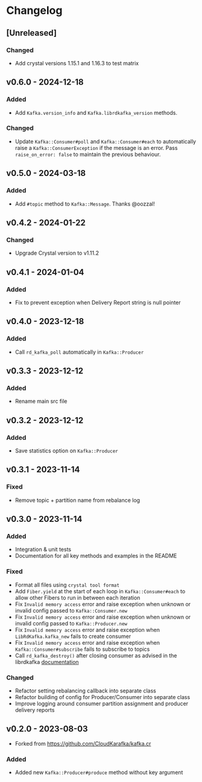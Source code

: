 # Changelog

## [Unreleased]
### Changed
- Add crystal versions 1.15.1 and 1.16.3 to test matrix

## v0.6.0 - 2024-12-18
### Added
- Add `Kafka.version_info` and `Kafka.librdkafka_version` methods.

### Changed
- Update `Kafka::Consumer#poll` and `Kafka::Consumer#each` to automatically raise a `Kafka::ConsumerException` if the
  message is an error. Pass `raise_on_error: false` to maintain the previous behaviour.

## v0.5.0 - 2024-03-18
### Added
- Add `#topic` method to `Kafka::Message`. Thanks @oozzal!

## v0.4.2 - 2024-01-22
### Changed
- Upgrade Crystal version to v1.11.2

## v0.4.1 - 2024-01-04
### Added
- Fix to prevent exception when Delivery Report string is null pointer

## v0.4.0 - 2023-12-18
### Added
- Call `rd_kafka_poll` automatically in `Kafka::Producer`

## v0.3.3 - 2023-12-12
### Added
- Rename main src file

## v0.3.2 - 2023-12-12
### Added
- Save statistics option on `Kafka::Producer`

## v0.3.1 - 2023-11-14
### Fixed
- Remove topic + partition name from rebalance log

## v0.3.0 - 2023-11-14
### Added
- Integration & unit tests
- Documentation for all key methods and examples in the README

### Fixed
- Format all files using `crystal tool format`
- Add `Fiber.yield` at the start of each loop in `Kafka::Consumer#each` to allow other Fibers to run in between each iteration
- Fix `Invalid memory access` error and raise exception when unknown or invalid config passed to `Kafka::Consumer.new`
- Fix `Invalid memory access` error and raise exception when unknown or invalid config passed to `Kafka::Producer.new`
- Fix `Invalid memory access` error and raise exception when `LibRdKafka.kafka_new` fails to create consumer
- Fix `Invalid memory access` error and raise exception when `Kafka::Consumer#subscribe` fails to subscribe to topics
- Call `rd_kafka_destroy()` after closing consumer as advised in the librdkafka [documentation](https://github.com/confluentinc/librdkafka/blob/master/src/rdkafka.h#L4219-L4220)

### Changed
- Refactor setting rebalancing callback into separate class
- Refactor building of config for Producer/Consumer into separate class
- Improve logging around consumer partition assignment and producer delivery reports

## v0.2.0 - 2023-08-03
- Forked from https://github.com/CloudKarafka/kafka.cr

### Added
- Added new `Kafka::Producer#produce` method without key argument
